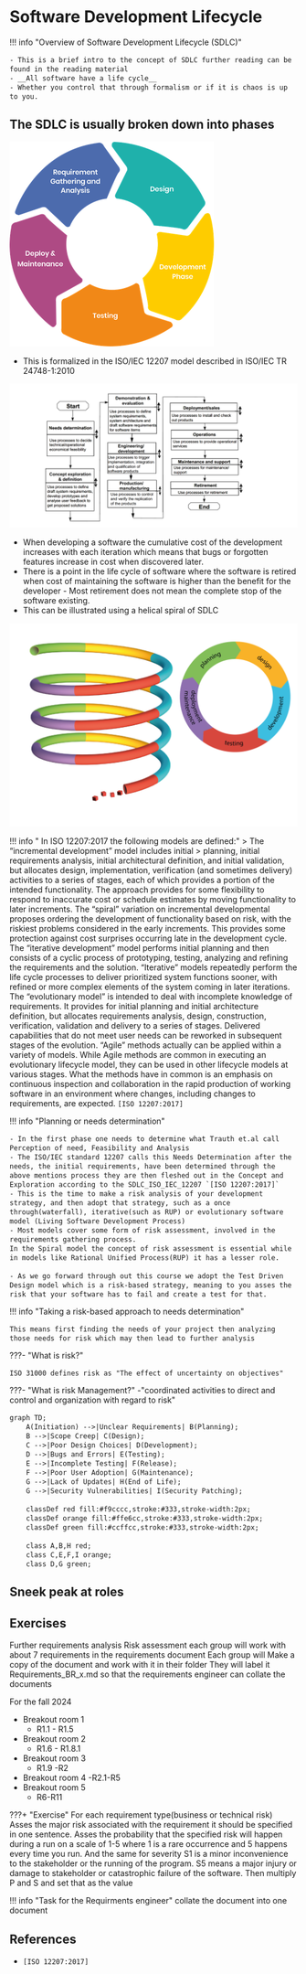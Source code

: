 # Software Development Lifecycle

!!! info "Overview of Software Development Lifecycle (SDLC)"

    - This is a brief intro to the concept of SDLC further reading can be found in the reading material
    - __All software have a life cycle__
    - Whether you control that through formalism or if it is chaos is up to you.


## The SDLC is usually broken down into phases

![Software Development Life Cycle showing the iterative nature of SDLC](../img/development_design/SDLC.png)

- This is formalized in the ISO/IEC 12207 model described in ISO/IEC TR 24748-1:2010

![ISO/IEC TR 24748-1:2010](../img/development_design/SDLC_ISO_IEC_12207.png)

- When developing a software the cumulative cost of the development increases with each iteration which means that bugs or forgotten features increase in cost when discovered later.
- There is a point in the life cycle of software where the software is retired when cost of maintaining the software is higher than the benefit for the developer - Most retirement does not mean the complete stop of the software existing.
- This can be illustrated using a helical spiral of SDLC

![The helix model of SDLC, concept: Lars Eklund, NBIS/UPPMAX, Uppsala University art: Jonas Söderberg, NBIS/UPPMAX, Uppsala University image is released under CC-BY license](../img/development_design/helix_legend-01.png)

!!! info " In ISO 12207:2017 the following models are defined:"
    > The “incremental development” model includes initial > planning, initial requirements analysis, initial 
    architectural
    definition, and initial validation, but allocates 
    design, implementation, verification (and sometimes delivery)
    activities to a series of stages, each of which provides a portion of the intended functionality. The approach
    provides for some flexibility to respond to inaccurate cost or schedule estimates by moving functionality to later
    increments.
    The “spiral” variation on incremental developmental proposes ordering the development of functionality based on
    risk, with the riskiest problems considered in the early increments. This provides some protection against cost
    surprises occurring late in the development cycle.
    The “iterative development” model performs initial planning and then consists of a cyclic process of prototyping,
    testing, analyzing and refining the requirements and the solution. “Iterative” models repeatedly perform the life
    cycle processes to deliver prioritized system functions sooner, with refined or more complex elements of the
    system coming in later iterations.
    The “evolutionary model” is intended to deal with incomplete knowledge of requirements. It provides for initial
    planning and initial architecture definition, but allocates requirements analysis, design, construction, verification,
    validation and delivery to a series of stages. Delivered capabilities that do not meet user needs can be reworked in
    subsequent stages of the evolution.
    “Agile” methods actually can be applied within a variety of models. While Agile methods are common in executing
    an evolutionary lifecycle model, they can be used in other lifecycle models at various stages. What the methods
    have in common is an emphasis on continuous inspection and collaboration in the rapid production of working
    software in an environment where changes, including changes to requirements, are expected. 
    `[ISO 12207:2017]`

!!! info "Planning or needs determination"

    - In the first phase one needs to determine what Trauth et.al call Perception of need, Feasibility and Analysis
    - The ISO/IEC standard 12207 calls this Needs Determination after the needs, the initial requirements, have been determined through the above mentions process they are then fleshed out in the Concept and Exploration according to the SDLC_ISO_IEC_12207 `[ISO 12207:2017]`
    - This is the time to make a risk analysis of your development strategy, and then adopt that strategy, such as a once through(waterfall), iterative(such as RUP) or evolutionary software model (Living Software Development Process)
    - Most models cover some form of risk assessment, involved in the requirements gathering process.
    In the Spiral model the concept of risk assessment is essential while in models like Rational Unified Process(RUP) it has a lesser role.

    - As we go forward through out this course we adopt the Test Driven Design model which is a risk-based strategy, meaning to you asses the risk that your software has to fail and create a test for that.

!!! info "Taking a risk-based approach to needs determination"

    This means first finding the needs of your project then analyzing those needs for risk which may then lead to further analysis

???- "What is risk?"

    ISO 31000 defines risk as "The effect of uncertainty on objectives"

???- "What is risk Management?"
    -"coordinated activities to direct and control and organization with regard to risk"

```mermaid
graph TD;
    A(Initiation) -->|Unclear Requirements| B(Planning);
    B -->|Scope Creep| C(Design);
    C -->|Poor Design Choices| D(Development);
    D -->|Bugs and Errors| E(Testing);
    E -->|Incomplete Testing| F(Release);
    F -->|Poor User Adoption| G(Maintenance);
    G -->|Lack of Updates| H(End of Life);
    G -->|Security Vulnerabilities| I(Security Patching);

    classDef red fill:#f9cccc,stroke:#333,stroke-width:2px;
    classDef orange fill:#ffe6cc,stroke:#333,stroke-width:2px;
    classDef green fill:#ccffcc,stroke:#333,stroke-width:2px;

    class A,B,H red;
    class C,E,F,I orange;
    class D,G green;
```
## Sneek peak at roles

## Exercises
 Further requirements analysis Risk assessment
 each group will work with about 7 requirements in the requirements document
 Each group will Make a copy of the document and work with it in their folder
 They will label it Requirements_BR_x.md
 so that the requirements engineer can collate the documents
 
 For the fall 2024
 - Breakout room 1
    - R1.1 - R1.5
 - Breakout room 2
    - R1.6 - R1.8.1 
 - Breakout room 3
    - R1.9 -R2
 - Breakout room 4
    -R2.1-R5
 - Breakout room 5
    - R6-R11  

???+ "Exercise"
    For each requirement type(business or technical risk)
    Asses the major risk associated with the requirement it should be
    specified in one sentence. Asses the probability that the 
    specified risk will happen during a run on a scale of 1-5 
    where 1 is a rare occurrence and 5 happens every time you run.
    And the same for severity S1 is a minor inconvenience to the stakeholder
    or the running of the program. S5 means a major injury or damage to stakeholder
    or catastrophic failure of the software. Then multiply P and S and set 
    that as the value

!!! info "Task for the Requirments engineer"
     collate the document into one document



## References

- `[ISO 12207:2017]`